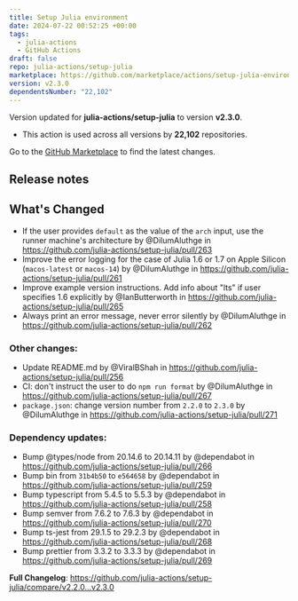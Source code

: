 ```yaml
---
title: Setup Julia environment
date: 2024-07-22 00:52:25 +00:00
tags:
  - julia-actions
  - GitHub Actions
draft: false
repo: julia-actions/setup-julia
marketplace: https://github.com/marketplace/actions/setup-julia-environment
version: v2.3.0
dependentsNumber: "22,102"
---
```



Version updated for **julia-actions/setup-julia** to version **v2.3.0**.
- This action is used across all versions by **22,102** repositories.

Go to the [GitHub Marketplace](https://github.com/marketplace/actions/setup-julia-environment) to find the latest changes.

## Release notes

## What's Changed

* If the user provides `default` as the value of the `arch` input, use the runner machine's architecture by @DilumAluthge in https://github.com/julia-actions/setup-julia/pull/263
* Improve the error logging for the case of Julia 1.6 or 1.7 on Apple Silicon (`macos-latest` or `macos-14`) by @DilumAluthge in https://github.com/julia-actions/setup-julia/pull/261
* Improve example version instructions. Add info about "lts" if user specifies 1.6 explicitly by @IanButterworth in https://github.com/julia-actions/setup-julia/pull/265
* Always print an error message, never error silently by @DilumAluthge in https://github.com/julia-actions/setup-julia/pull/262

### Other changes:

* Update README.md by @ViralBShah in https://github.com/julia-actions/setup-julia/pull/256
* CI: don't instruct the user to do `npm run format` by @DilumAluthge in https://github.com/julia-actions/setup-julia/pull/267
* `package.json`: change version number from `2.2.0` to `2.3.0` by @DilumAluthge in https://github.com/julia-actions/setup-julia/pull/271

### Dependency updates:

* Bump @types/node from 20.14.6 to 20.14.11 by @dependabot in https://github.com/julia-actions/setup-julia/pull/266
* Bump bin from `31b4b50` to `e564658` by @dependabot in https://github.com/julia-actions/setup-julia/pull/259
* Bump typescript from 5.4.5 to 5.5.3 by @dependabot in https://github.com/julia-actions/setup-julia/pull/258
* Bump semver from 7.6.2 to 7.6.3 by @dependabot in https://github.com/julia-actions/setup-julia/pull/270
* Bump ts-jest from 29.1.5 to 29.2.3 by @dependabot in https://github.com/julia-actions/setup-julia/pull/268
* Bump prettier from 3.3.2 to 3.3.3 by @dependabot in https://github.com/julia-actions/setup-julia/pull/269

**Full Changelog**: https://github.com/julia-actions/setup-julia/compare/v2.2.0...v2.3.0
